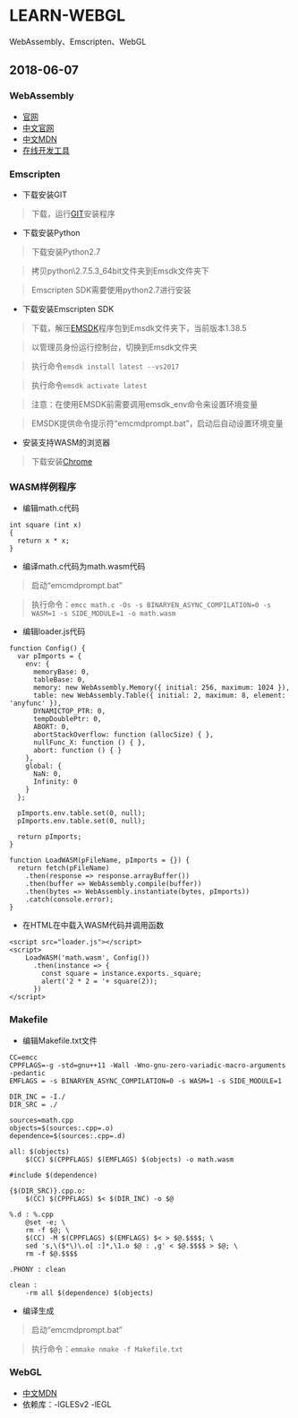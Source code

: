 # LEARN-WEBGL
WebAssembly、Emscripten、WebGL

## 2018-06-07

### WebAssembly
* [官网](https://webassembly.org/)
* [中文官网](https://wasm-cn.org/)
* [中文MDN](https://developer.mozilla.org/zh-CN/docs/WebAssembly)
* [在线开发工具](https://webassembly.studio/)

### Emscripten
* 下载安装GIT
> 下载，运行[GIT](https://git-scm.com/download/win)安装程序
* 下载安装Python
> 下载安装Python2.7

> 拷贝python\2.7.5.3_64bit文件夹到Emsdk文件夹下

> Emscripten SDK需要使用python2.7进行安装
* 下载安装Emscripten SDK
> 下载，解压[EMSDK](https://github.com/juj/emsdk)程序包到Emsdk文件夹下，当前版本1.38.5

> 以管理员身份运行控制台，切换到Emsdk文件夹

> 执行命令`emsdk install latest --vs2017`

> 执行命令`emsdk activate latest`

> 注意：在使用EMSDK前需要调用emsdk_env命令来设置环境变量

> EMSDK提供命令提示符“emcmdprompt.bat”，启动后自动设置环境变量
* 安装支持WASM的浏览器
> 下载安装[Chrome](https://www.google.cn/intl/zh-CN/chrome/browser/thankyou.html?standalone=1&statcb=1&installdataindex=defaultbrowser#)

### WASM样例程序
* 编辑math.c代码
```
int square (int x)
{
  return x * x;
}
```
* 编译math.c代码为math.wasm代码
> 启动“emcmdprompt.bat”

> 执行命令：`emcc math.c -Os -s BINARYEN_ASYNC_COMPILATION=0 -s WASM=1 -s SIDE_MODULE=1 -o math.wasm`
* 编辑loader.js代码
```
function Config() {
  var pImports = {
    env: {
      memoryBase: 0,
      tableBase: 0,
      memory: new WebAssembly.Memory({ initial: 256, maximum: 1024 }),
      table: new WebAssembly.Table({ initial: 2, maximum: 8, element: 'anyfunc' }),
      DYNAMICTOP_PTR: 0,
      tempDoublePtr: 0,
      ABORT: 0,
      abortStackOverflow: function (allocSize) { },
      nullFunc_X: function () { },
      abort: function () { }
    },
    global: {
      NaN: 0,
      Infinity: 0
    }
  };

  pImports.env.table.set(0, null);
  pImports.env.table.set(0, null);

  return pImports;
}

function LoadWASM(pFileName, pImports = {}) {
  return fetch(pFileName)
    .then(response => response.arrayBuffer())
    .then(buffer => WebAssembly.compile(buffer))
    .then(bytes => WebAssembly.instantiate(bytes, pImports))
    .catch(console.error);
}
```
* 在HTML在中载入WASM代码并调用函数
```
<script src="loader.js"></script>
<script>
    LoadWASM('math.wasm', Config())
      .then(instance => {
        const square = instance.exports._square;
        alert('2 * 2 = '+ square(2));
      })
</script>
```

### Makefile
* 编辑Makefile.txt文件
```
CC=emcc
CPPFLAGS=-g -std=gnu++11 -Wall -Wno-gnu-zero-variadic-macro-arguments -pedantic
EMFLAGS = -s BINARYEN_ASYNC_COMPILATION=0 -s WASM=1 -s SIDE_MODULE=1

DIR_INC = -I./
DIR_SRC = ./

sources=math.cpp
objects=$(sources:.cpp=.o)
dependence=$(sources:.cpp=.d)

all: $(objects)
	$(CC) $(CPPFLAGS) $(EMFLAGS) $(objects) -o math.wasm

#include $(dependence)

{$(DIR_SRC)}.cpp.o:
	$(CC) $(CPPFLAGS) $< $(DIR_INC) -o $@

%.d : %.cpp
	@set -e; \
	rm -f $@; \
	$(CC) -M $(CPPFLAGS) $(EMFLAGS) $< > $@.$$$$; \
	sed 's,\($*\)\.o[ :]*,\1.o $@ : ,g' < $@.$$$$ > $@; \
	rm -f $@.$$$$

.PHONY : clean

clean :
	-rm all $(dependence) $(objects)
```
* 编译生成
> 启动“emcmdprompt.bat”

> 执行命令：`emmake nmake -f Makefile.txt`

### WebGL
* [中文MDN](https://developer.mozilla.org/zh-CN/docs/Web/API/WebGL_API/Tutorial)
* 依赖库：-lGLESv2 -lEGL
